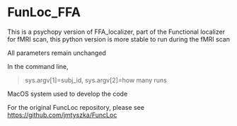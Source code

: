 # FunLoc_FFA
This is a psychopy version of FFA_localizer, part of the Functional localizer for fMRI scan, this python version is more stable to run during the fMRI scan

All parameters remain unchanged

In the command line, 
>sys.argv[1]=subj_id, sys.argv[2]=how many runs

MacOS system used to develop the code

For the original FuncLoc repository, please see https://github.com/jmtyszka/FuncLoc 
